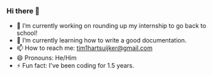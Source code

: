 ### Hi there 👋

- 🔭 I’m currently working on rounding up my internship to go back to school!
- 🌱 I’m currently learning how to write a good documentation.
- 📫 How to reach me: tim1hartsuijker@gmail.com
- 😄 Pronouns: He/Him
- ⚡ Fun fact: I've been coding for 1.5 years.
